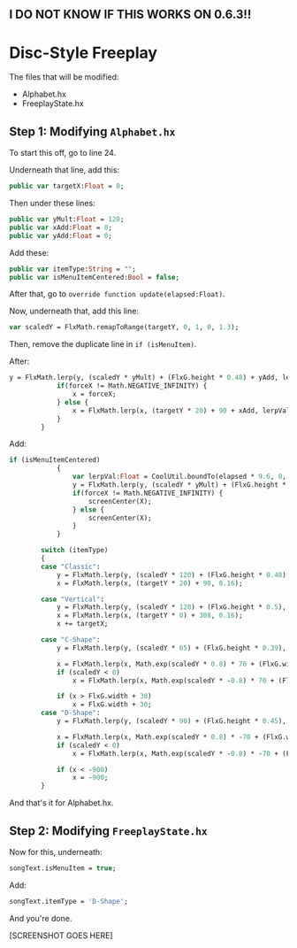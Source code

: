 ## I DO NOT KNOW IF THIS WORKS ON 0.6.3!!
# Disc-Style Freeplay

The files that will be modified:

* Alphabet.hx
* FreeplayState.hx

## Step 1: Modifying `Alphabet.hx`
To start this off, go to line 24.

Underneath that line, add this:
```hx
public var targetX:Float = 0;
```

Then under these lines:
```hx
public var yMult:Float = 120;
public var xAdd:Float = 0;
public var yAdd:Float = 0;
```

Add these:
```hx
public var itemType:String = "";
public var isMenuItemCentered:Bool = false;
```

After that, go to `override function update(elapsed:Float)`.

Now, underneath that, add this line:
```hx
var scaledY = FlxMath.remapToRange(targetY, 0, 1, 0, 1.3);
```

Then, remove the duplicate line in `if (isMenuItem)`.

After:
```hx
y = FlxMath.lerp(y, (scaledY * yMult) + (FlxG.height * 0.48) + yAdd, lerpVal);
			if(forceX != Math.NEGATIVE_INFINITY) {
				x = forceX;
			} else {
				x = FlxMath.lerp(x, (targetY * 20) + 90 + xAdd, lerpVal);
			}
		}
```

Add:
```hx
if (isMenuItemCentered)
			{
				var lerpVal:Float = CoolUtil.boundTo(elapsed * 9.6, 0, 1);
				y = FlxMath.lerp(y, (scaledY * yMult) + (FlxG.height * 0.48) + yAdd, lerpVal);
				if(forceX != Math.NEGATIVE_INFINITY) {
					screenCenter(X);
				} else {
					screenCenter(X);
				}
			}

		switch (itemType)
		{
		case "Classic":
			y = FlxMath.lerp(y, (scaledY * 120) + (FlxG.height * 0.48), 0.16);
			x = FlxMath.lerp(x, (targetY * 20) + 90, 0.16);

		case "Vertical":
			y = FlxMath.lerp(y, (scaledY * 120) + (FlxG.height * 0.5), 0.16);
			x = FlxMath.lerp(x, (targetY * 0) + 308, 0.16);
			x += targetX;

		case "C-Shape":
			y = FlxMath.lerp(y, (scaledY * 65) + (FlxG.height * 0.39), 0.16);

			x = FlxMath.lerp(x, Math.exp(scaledY * 0.8) * 70 + (FlxG.width * 0.1), 0.16);
			if (scaledY < 0)
				x = FlxMath.lerp(x, Math.exp(scaledY * -0.8) * 70 + (FlxG.width * 0.1), 0.16);

			if (x > FlxG.width + 30)
				x = FlxG.width + 30;
		case "D-Shape":
			y = FlxMath.lerp(y, (scaledY * 90) + (FlxG.height * 0.45), 0.16);

			x = FlxMath.lerp(x, Math.exp(scaledY * 0.8) * -70 + (FlxG.width * 0.35), 0.16);
			if (scaledY < 0)
				x = FlxMath.lerp(x, Math.exp(scaledY * -0.8) * -70 + (FlxG.width * 0.35), 0.16);

			if (x < -900)
				x = -900;
		}
```

And that's it for Alphabet.hx.

## Step 2: Modifying `FreeplayState.hx`
Now for this, underneath:
```hx
songText.isMenuItem = true;
```

Add:
```hx
songText.itemType = 'D-Shape';
```

And you're done.

[SCREENSHOT GOES HERE]


